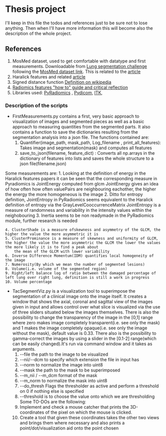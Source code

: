 # Thesis project

I'll keep in this file the todos and references just to be sure not to lose anything. Then when I'll have more information this will become also the description of the whole project.

## References
  1. MosMed dataset, used to get comfortable with datatype and first measurements. Downloadable from [Lung segmentation challenge](https://gitee.com/junma11/COVID-19-CT-Seg-Benchmark#https://wiki.cancerimagingarchive.net/display/DOI/Thoracic+Volume+and+Pleural+Effusion+Segmentations+in+Diseased+Lungs+for+Benchmarking+Chest+CT+Processing+Pipelines#7c5a8c0c0cef44e488b824bd7de60428) following the [MosMed dataset link](https://mosmed.ai/en/datasets/covid19_1110/). This is related to the [article](https://doi.org/10.1101/2020.05.20.20100362)
  2. Haralick features and related [article](https://journals.plos.org/plosone/article?id=10.1371/journal.pone.0212110)
  3. Signed distance function [Definition on wikipedia](https://en.wikipedia.org/wiki/Signed_distance_function)
  4. [Radiomics features "how to" guide and critical reflection](https://insightsimaging.springeropen.com/articles/10.1186/s13244-020-00887-2)
  5. Libraries used: [PyRadiomics](https://pyradiomics.readthedocs.io/en/latest/index.html) , [Pydicom](https://pydicom.github.io/pydicom/stable/tutorials/installation.html), [ITK](https://itkpythonpackage.readthedocs.io/en/master/Quick_start_guide.html#),


### Description of the scripts
  * FirstMeasurements.py contains a first, very basic approach to visualization of images and segmented pieces as well as a basic approach to measuring quantities from the segmented parts. It also contains a function to save the dictionaries resulting from the segmentation analysis into a json file. The functions contained are:
    1. Quantifier(image_path, mask_path, Log_filename , print_all_features): Takes image and segmentation(mask) and computes all features
    2. save_to_json(filename, feature_dict) : Converts all np.arrays in the dictionary of features into lists and saves the whole structure to a json file(filename.json)

  Some measurements are:
    1. Looking at the definition of energy in the Haralick features papers it can be seen that the corresponding measure in Pyradiomics is JointEnergy computed from glcm
        JointEnergy gives an idea of how often how often valuePairs are neighbouring eachother, the higher the energy the more homogeneous is the image
    2. Ditto for entropy definition, JointEntropy in PyRadiomics seems equivalent to the Haralick definition of entropy via the GrayLevelCooccurrenceMatrix
          JointEntropy is a measure of randomness and variability in the intensity values within the neighobouring
    3. Inertia seems to be non readymade in the PyRadiomics module, further research is needed

    4. ClusterShade is a measure ofskewness and asymmetry of the GLCM, the higher the value the more asymmetric it is
    5. ClusterProminance is a measure of skewness and uniformity of GLCM, the higher the value the more asymmetric the GLCM the lower the values the more likely it is to find a peak about
        the mean of the GLCM with lower variability
    6. Inverse Difference Momentum(IDM) quantifies local homogeneity of the image
    7. Numerosity(By which we mean the number of segmented lesions)
    8. Volume(i.e. volume of the segmented region)
    9. Right/left balance log of ratio between the damaged percentage of left lung over right lung, definition is still a work in progress
    10. Volume percentage

  * TacSegmentViz.py is a visualization tool to superimpose the segmentation of a clinical image onto the image itself. It creates a window that shows the axial, coronal and sagittal view of the images given in input and allows control over what slice is visualized via the use of three sliders situated below the images themselves. There is also the possibility to change the transparency of the image in the [0,1] range where zero makes image completely transparent(i.e. see only the mask) and 1 makes the image completely opaque(i.e. see only the image without the mask), default value is 0.33. There also is the possibility to gamma-correct the images by using a slider in the [0.1-2] range(which can be easily changed).It's run via command window and it takes as arguments.
    1. --file the path to the image to be visualized
    2. --nii/--dcm to specify which extension the file in input has
    3. --norm to normalize the image into uint8
    4. --mask the path to the mask to be superimposed
    5. --m_nii / --m_dcm format of the mask
    6. --m_norm to normalize the mask into uint8
    7. --do_thresh Flags the thresholder as active and perform a threshold on 0 if nothing else is specified
    8. --threshold is to choose the value onto which we are thresholding
  Some TO-DOs are the following:
    1. Implement and check a mouse catcher that prints the 3D-coordinates of the pixel on which the mouse is clicked.
    2. Create a tool that given these coordinates takes the other two views and brings them where necessary and also prints a point/dot/visualization aid onto the point chosen 
